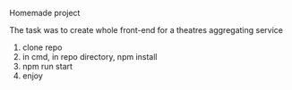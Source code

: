 Homemade project

The task was to create whole front-end for a theatres aggregating service

1. clone repo
2. in cmd, in repo directory, npm install
2. npm run start
3. enjoy
